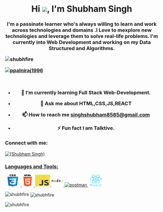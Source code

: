 
<h1 align="center">Hi <img src="https://raw.githubusercontent.com/MartinHeinz/MartinHeinz/master/wave.gif" width="50px">, I'm Shubham Singh</h1>
<h3 align="center">I'm a passinate learner who's always willing to learn and work across technologies and domains .I Love to mexplore new
  technologies and leverage them to solve real-life problems. I'm currently into Web Development and working on my Data Structured and Algorithms.

<p align="left"> <img src="https://komarev.com/ghpvc/?username=shubhfire&label=Profile%20views&color=0e75b6&style=flat" alt="shubhfire" /> </p>

<p align="left"> <a href="https://github.com/ryo-ma/github-profile-trophy"><img src="https://github-profile-trophy.vercel.app/?username=ppalniraj1996" alt="ppalniraj1996" /></a> </p>

<p align="left"> <a href="https://twitter.com/" target="blank"><img src="https://img.shields.io/twitter/follow/?logo=twitter&style=for-the-badge" alt="" /></a> </p>

- 🌱 I’m currently learning **Full Stack Web-Development.**

- 💬 Ask me about **HTML,CSS,JS,REACT**

- 📫 How to reach me **singhshubham8585@gmail.com**

- ⚡ Fun fact **I am Talktive.**

<h3 align="left">Connect with me:</h3>
<p align="left">
  <a href="https://www.linkedin.com/in/shubham-singh-351098187/" target="blank"><img align="center" src="https://raw.githubusercontent.com/rahuldkjain/github-profile-readme-generator/master/src/images/icons/Social/linked-in-alt.svg" alt="[Shubham Singh)" height="30" width="40" /></

</p>

<h3 align="left">Languages and Tools:</h3>
<p align="left"> <a href="https://www.w3schools.com/css/" target="_blank" rel="noreferrer"> <img src="https://raw.githubusercontent.com/devicons/devicon/master/icons/css3/css3-original-wordmark.svg" alt="css3" width="50" height="40"/> </a> <a href="https://www.w3.org/html/" target="_blank" rel="noreferrer"> <img src="https://raw.githubusercontent.com/devicons/devicon/master/icons/html5/html5-original-wordmark.svg" alt="html5" width="40" height="40"/> </a> <a href="https://developer.mozilla.org/en-US/docs/Web/JavaScript" target="_blank" rel="noreferrer"> <img src="https://raw.githubusercontent.com/devicons/devicon/master/icons/javascript/javascript-original.svg" alt="javascript" width="50" height="40"/> </a> <a href="https://nodejs.org" target="_blank" rel="noreferrer"> <img src="https://raw.githubusercontent.com/devicons/devicon/master/icons/nodejs/nodejs-original-wordmark.svg" alt="nodejs" width="40" height="40"/> </a> <a href="https://postman.com" target="_blank" rel="noreferrer"> <img src="https://www.vectorlogo.zone/logos/getpostman/getpostman-icon.svg" alt="postman" width="50" height="40"/> </a> <a href="https://reactjs.org/" target="_blank" rel="noreferrer"> <img src="https://raw.githubusercontent.com/devicons/devicon/master/icons/react/react-original-wordmark.svg" alt="react" width="50" height="40"/> </a> </p>

<p><img align="left" src="https://github-readme-stats.vercel.app/api/top-langs?username=shubhfire&show_icons=true&locale=en&layout=compact" alt="shubhfire" /></p>

<p>&nbsp;<img align="center" src="https://github-readme-stats.vercel.app/api?username=shubhfire&show_icons=true&locale=en" alt="shubhfire" /></p>

<p><img align="center" src="https://github-readme-streak-stats.herokuapp.com/?user=shubhfire&" alt="shubhfire" /></p>
